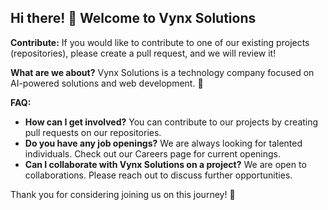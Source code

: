 ## Hi there! 👋 Welcome to Vynx Solutions

**Contribute:** If you would like to contribute to one of our existing projects (repositories), please create a pull request, and we will review it!

**What are we about?** Vynx Solutions is a technology company focused on AI-powered solutions and web development. 🍿

**FAQ:**
- **How can I get involved?** You can contribute to our projects by creating pull requests on our repositories.
- **Do you have any job openings?** We are always looking for talented individuals. Check out our Careers page for current openings.
- **Can I collaborate with Vynx Solutions on a project?** We are open to collaborations. Please reach out to discuss further opportunities.

Thank you for considering joining us on this journey! 🚀
